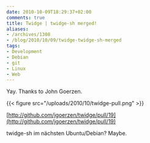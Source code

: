 ```yaml
---
date: 2010-10-09T18:29:37+02:00
comments: true
title: Twidge | twidge-sh merged!
aliases:
- /archives/1308
- /blog/2010/10/09/twidge-twidge-sh-merged
tags:
- Development
- Debian
- git
- Linux
- Web
---
```


Yay. Thanks to John Goerzen.

{{< figure src="/uploads/2010/10/twidge-pull.png" >}}

[http://github.com/jgoerzen/twidge/pull/19](http://github.com/jgoerzen/twidge/pull/19)

twidge-sh im nächsten Ubuntu/Debian? Maybe.
